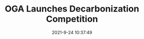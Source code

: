 ---
"title": "OGA Launches Decarbonization Competition"
"date": "2021-9-24 10:37:49"
"feed_name": "RIGZONE"
"feed_website": "http://www.rigzone.com/"
"feed_rss": "http://www.rigzone.com/news/rss/rigzone_latest.aspx"
"link": "https://www.rigzone.com/news/oga_launches_decarbonization_competition-24-sep-2021-166525-article/?rss=true"
"file": "_posts/2021-1-1-d068dce16bcff580e435bdf6e2440516d1da5aa2.md"
"accident": "0"
"drilling": "0"
"dead": "0"
"injured": "0"
"where": "unknown site"
---
